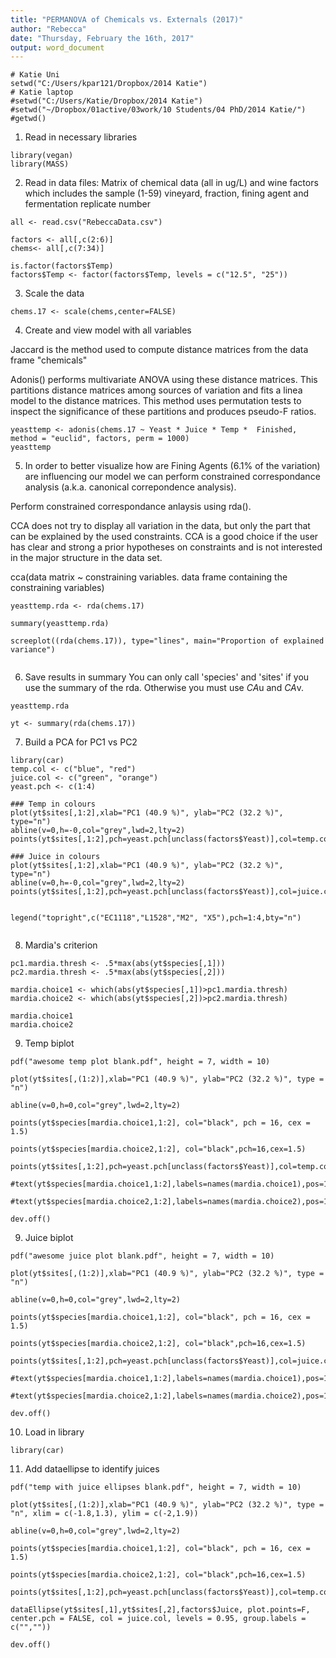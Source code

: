 ```yaml
---
title: "PERMANOVA of Chemicals vs. Externals (2017)"
author: "Rebecca"
date: "Thursday, February the 16th, 2017"
output: word_document
---
```

```{r echo=FALSE}
# Katie Uni
setwd("C:/Users/kpar121/Dropbox/2014 Katie")
# Katie laptop
#setwd("C:/Users/Katie/Dropbox/2014 Katie")
#setwd("~/Dropbox/01active/03work/10 Students/04 PhD/2014 Katie/")
#getwd()
```

1. Read in necessary libraries
```{r Read_in_libraries}
library(vegan)
library(MASS)
```

2. Read in data files: Matrix of chemical data (all in ug/L) and wine factors which includes the sample (1-59) vineyard, fraction, fining agent and fermentation replicate number
```{r}
all <- read.csv("RebeccaData.csv")

factors <- all[,c(2:6)]
chems<- all[,c(7:34)]

is.factor(factors$Temp)
factors$Temp <- factor(factors$Temp, levels = c("12.5", "25"))
```

3. Scale the data
```{r}
chems.17 <- scale(chems,center=FALSE)
```

4. Create and view model with all variables

Jaccard is the method used to compute distance matrices from the data frame "chemicals"

Adonis() performs multivariate ANOVA using these distance matrices. This partitions distance matrices among sources of variation and fits a linea model to the distance matrices. This method uses permutation tests to inspect the significance of these partitions and produces pseudo-F ratios.

```{r}
yeasttemp <- adonis(chems.17 ~ Yeast * Juice * Temp *  Finished, method = "euclid", factors, perm = 1000)
yeasttemp
```


5. In order to better visualize how are Fining Agents (6.1% of the variation) are influencing our model we can perform constrained correspondance analysis (a.k.a. canonical correpondence analysis). 

Perform constrained correspondance anlaysis using rda().

CCA does not try to display all variation in the data, but only the part that can be explained by the used constraints. CCA is a good choice if the user has clear and strong a prior hypotheses on constraints and is not interested in the major structure in the data set.

cca(data matrix ~ constraining variables. data frame containing the constraining variables)
 
```{r}
yeasttemp.rda <- rda(chems.17)

summary(yeasttemp.rda)

screeplot((rda(chems.17)), type="lines", main="Proportion of explained variance")


```


6. Save results in summary
You can only call 'species' and 'sites' if you use the summary of the rda. Otherwise you must use $CA$u and $CA$v.

```{r}
yeasttemp.rda

yt <- summary(rda(chems.17))
```


7. Build a PCA for PC1 vs PC2

```{r}
library(car)
temp.col <- c("blue", "red")
juice.col <- c("green", "orange")
yeast.pch <- c(1:4)

### Temp in colours
plot(yt$sites[,1:2],xlab="PC1 (40.9 %)", ylab="PC2 (32.2 %)", type="n")
abline(v=0,h=-0,col="grey",lwd=2,lty=2)
points(yt$sites[,1:2],pch=yeast.pch[unclass(factors$Yeast)],col=temp.col[unclass(factors$Temp)],cex=1.5)

### Juice in colours
plot(yt$sites[,1:2],xlab="PC1 (40.9 %)", ylab="PC2 (32.2 %)", type="n")
abline(v=0,h=-0,col="grey",lwd=2,lty=2)
points(yt$sites[,1:2],pch=yeast.pch[unclass(factors$Yeast)],col=juice.col[unclass(factors$Juice)],cex=1.5)


legend("topright",c("EC1118","L1528","M2", "X5"),pch=1:4,bty="n")


```

8. Mardia's criterion
```{r}
pc1.mardia.thresh <- .5*max(abs(yt$species[,1]))
pc2.mardia.thresh <- .5*max(abs(yt$species[,2]))

mardia.choice1 <- which(abs(yt$species[,1])>pc1.mardia.thresh)
mardia.choice2 <- which(abs(yt$species[,2])>pc2.mardia.thresh)

mardia.choice1
mardia.choice2
```


9. Temp biplot 
```{r}
pdf("awesome temp plot blank.pdf", height = 7, width = 10)

plot(yt$sites[,(1:2)],xlab="PC1 (40.9 %)", ylab="PC2 (32.2 %)", type = "n")

abline(v=0,h=0,col="grey",lwd=2,lty=2)

points(yt$species[mardia.choice1,1:2], col="black", pch = 16, cex = 1.5)

points(yt$species[mardia.choice2,1:2], col="black",pch=16,cex=1.5)

points(yt$sites[,1:2],pch=yeast.pch[unclass(factors$Yeast)],col=temp.col[unclass(factors$Temp)],cex=1.5)

#text(yt$species[mardia.choice1,1:2],labels=names(mardia.choice1),pos=1)

#text(yt$species[mardia.choice2,1:2],labels=names(mardia.choice2),pos=1)

dev.off()
```

9. Juice biplot 
```{r}
pdf("awesome juice plot blank.pdf", height = 7, width = 10)

plot(yt$sites[,(1:2)],xlab="PC1 (40.9 %)", ylab="PC2 (32.2 %)", type = "n")

abline(v=0,h=0,col="grey",lwd=2,lty=2)

points(yt$species[mardia.choice1,1:2], col="black", pch = 16, cex = 1.5)

points(yt$species[mardia.choice2,1:2], col="black",pch=16,cex=1.5)

points(yt$sites[,1:2],pch=yeast.pch[unclass(factors$Yeast)],col=juice.col[unclass(factors$Juice)],cex=1.5)

#text(yt$species[mardia.choice1,1:2],labels=names(mardia.choice1),pos=1)

#text(yt$species[mardia.choice2,1:2],labels=names(mardia.choice2),pos=1)

dev.off()
```

10. Load in library
```{r}
library(car)
```

11. Add dataellipse to identify juices
```{r}
pdf("temp with juice ellipses blank.pdf", height = 7, width = 10)

plot(yt$sites[,(1:2)],xlab="PC1 (40.9 %)", ylab="PC2 (32.2 %)", type = "n", xlim = c(-1.8,1.3), ylim = c(-2,1.9))

abline(v=0,h=0,col="grey",lwd=2,lty=2)

points(yt$species[mardia.choice1,1:2], col="black", pch = 16, cex = 1.5)

points(yt$species[mardia.choice2,1:2], col="black",pch=16,cex=1.5)

points(yt$sites[,1:2],pch=yeast.pch[unclass(factors$Yeast)],col=temp.col[unclass(factors$Temp)],cex=1.5)

dataEllipse(yt$sites[,1],yt$sites[,2],factors$Juice, plot.points=F, center.pch = FALSE, col = juice.col, levels = 0.95, group.labels = c("",""))

dev.off()
```

